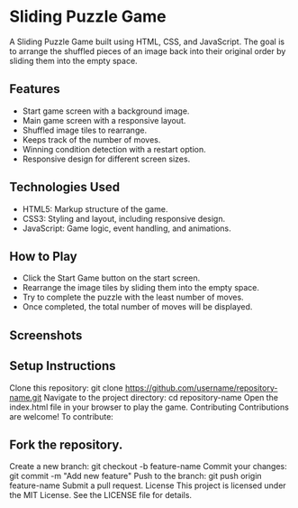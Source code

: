# Sliding Puzzle Game
A Sliding Puzzle Game built using HTML, CSS, and JavaScript. The goal is to arrange the shuffled pieces of an image back into their original order by sliding them into the empty space.

## Features
- Start game screen with a background image.
- Main game screen with a responsive layout.
- Shuffled image tiles to rearrange.
- Keeps track of the number of moves.
- Winning condition detection with a restart option.
- Responsive design for different screen sizes.
  
## Technologies Used
- HTML5: Markup structure of the game.
- CSS3: Styling and layout, including responsive design.
- JavaScript: Game logic, event handling, and animations.

## How to Play
- Click the Start Game button on the start screen.
- Rearrange the image tiles by sliding them into the empty space.
- Try to complete the puzzle with the least number of moves.
- Once completed, the total number of moves will be displayed.

## Screenshots


## Setup Instructions
Clone this repository:
git clone https://github.com/username/repository-name.git
Navigate to the project directory:
cd repository-name
Open the index.html file in your browser to play the game.
Contributing
Contributions are welcome! To contribute:

## Fork the repository.
Create a new branch:
git checkout -b feature-name
Commit your changes:
git commit -m "Add new feature"
Push to the branch:
git push origin feature-name
Submit a pull request.
License
This project is licensed under the MIT License. See the LICENSE file for details.
